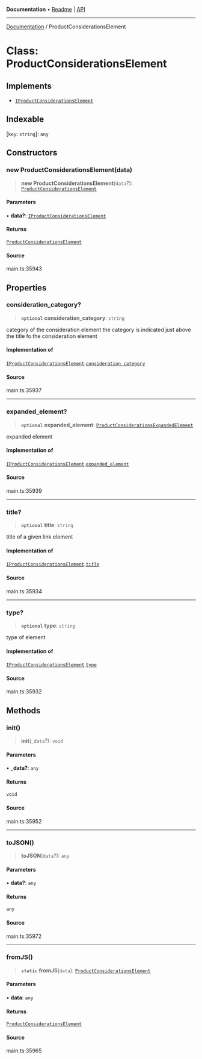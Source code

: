 **Documentation** • [Readme](../README.md) \| [API](../globals.md)

***

[Documentation](../README.md) / ProductConsiderationsElement

# Class: ProductConsiderationsElement

## Implements

- [`IProductConsiderationsElement`](../interfaces/IProductConsiderationsElement.md)

## Indexable

 \[`key`: `string`\]: `any`

## Constructors

### new ProductConsiderationsElement(data)

> **new ProductConsiderationsElement**(`data`?): [`ProductConsiderationsElement`](ProductConsiderationsElement.md)

#### Parameters

• **data?**: [`IProductConsiderationsElement`](../interfaces/IProductConsiderationsElement.md)

#### Returns

[`ProductConsiderationsElement`](ProductConsiderationsElement.md)

#### Source

main.ts:35943

## Properties

### consideration\_category?

> **`optional`** **consideration\_category**: `string`

category of the consideration element
the category is indicated just above the title fo the consideration element

#### Implementation of

[`IProductConsiderationsElement`](../interfaces/IProductConsiderationsElement.md).[`consideration_category`](../interfaces/IProductConsiderationsElement.md#consideration_category)

#### Source

main.ts:35937

***

### expanded\_element?

> **`optional`** **expanded\_element**: [`ProductConsiderationsExpandedElement`](ProductConsiderationsExpandedElement.md)

expanded element

#### Implementation of

[`IProductConsiderationsElement`](../interfaces/IProductConsiderationsElement.md).[`expanded_element`](../interfaces/IProductConsiderationsElement.md#expanded_element)

#### Source

main.ts:35939

***

### title?

> **`optional`** **title**: `string`

title of a given link element

#### Implementation of

[`IProductConsiderationsElement`](../interfaces/IProductConsiderationsElement.md).[`title`](../interfaces/IProductConsiderationsElement.md#title)

#### Source

main.ts:35934

***

### type?

> **`optional`** **type**: `string`

type of element

#### Implementation of

[`IProductConsiderationsElement`](../interfaces/IProductConsiderationsElement.md).[`type`](../interfaces/IProductConsiderationsElement.md#type)

#### Source

main.ts:35932

## Methods

### init()

> **init**(`_data`?): `void`

#### Parameters

• **\_data?**: `any`

#### Returns

`void`

#### Source

main.ts:35952

***

### toJSON()

> **toJSON**(`data`?): `any`

#### Parameters

• **data?**: `any`

#### Returns

`any`

#### Source

main.ts:35972

***

### fromJS()

> **`static`** **fromJS**(`data`): [`ProductConsiderationsElement`](ProductConsiderationsElement.md)

#### Parameters

• **data**: `any`

#### Returns

[`ProductConsiderationsElement`](ProductConsiderationsElement.md)

#### Source

main.ts:35965
